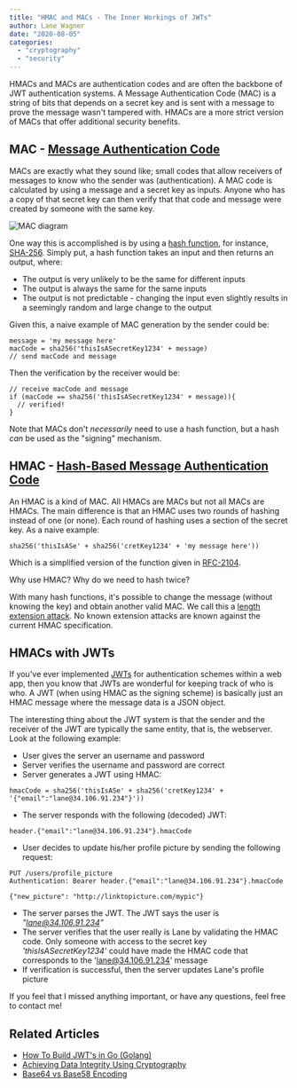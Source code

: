 ```yaml
---
title: "HMAC and MACs - The Inner Workings of JWTs"
author: Lane Wagner
date: "2020-08-05"
categories: 
  - "cryptography"
  - "security"
---
```


HMACs and MACs are authentication codes and are often the backbone of JWT authentication systems. A Message Authentication Code (MAC) is a string of bits that depends on a secret key and is sent with a message to prove the message wasn't tampered with. HMACs are a more strict version of MACs that offer additional security benefits.

## MAC - [Message Authentication Code](https://en.wikipedia.org/wiki/Message_authentication_code)

MACs are exactly what they sound like; small codes that allow receivers of messages to know who the sender was (authentication). A MAC code is calculated by using a message and a secret key as inputs. Anyone who has a copy of that secret key can then verify that that code and message were created by someone with the same key.

![MAC diagram](/img/Screen-Shot-2019-12-12-at-7.49.24-AM.png)

One way this is accomplished is by using a [hash function,](https://qvault.io/2020/01/01/very-basic-intro-to-hash-functions-sha-256-md-5-etc/) for instance, [SHA-256](https://qvault.io/2020/07/08/how-sha-2-works-step-by-step-sha-256/). Simply put, a hash function takes an input and then returns an output, where:

- The output is very unlikely to be the same for different inputs
- The output is always the same for the same inputs
- The output is not predictable - changing the input even slightly results in a seemingly random and large change to the output

Given this, a naive example of MAC generation by the sender could be:

```
message = 'my message here'
macCode = sha256('thisIsASecretKey1234' + message)
// send macCode and message
```

Then the verification by the receiver would be:

```
// receive macCode and message
if (macCode == sha256('thisIsASecretKey1234' + message)){
  // verified!
}
```

Note that MACs don't _necessarily_ need to use a hash function, but a hash _can_ be used as the "signing" mechanism.

## HMAC - [Hash-Based Message Authentication Code](https://en.wikipedia.org/wiki/HMAC)

An HMAC is a kind of MAC. All HMACs are MACs but not all MACs are HMACs. The main difference is that an HMAC uses two rounds of hashing instead of one (or none). Each round of hashing uses a section of the secret key. As a naive example:

```
sha256('thisIsASe' + sha256('cretKey1234' + 'my message here'))
```

Which is a simplified version of the function given in [RFC-2104](https://tools.ietf.org/html/rfc2104).

Why use HMAC? Why do we need to hash twice?

With many hash functions, it's possible to change the message (without knowing the key) and obtain another valid MAC. We call this a [length extension attack](https://en.wikipedia.org/wiki/Length_extension_attack). No known extension attacks are known against the current HMAC specification.

## HMACs with JWTs

If you've ever implemented [JWTs](https://en.wikipedia.org/wiki/JSON_Web_Token) for authentication schemes within a web app, then you know that JWTs are wonderful for keeping track of who is who. A JWT (when using HMAC as the signing scheme) is basically just an HMAC message where the message data is a JSON object.

The interesting thing about the JWT system is that the sender and the receiver of the JWT are typically the same entity, that is, the webserver. Look at the following example:

- User gives the server an username and password
- Server verifies the username and password are correct
- Server generates a JWT using HMAC:

```
hmacCode = sha256('thisIsASe' + sha256('cretKey1234' + '{"email":"lane@34.106.91.234"}'))
```

- The server responds with the following (decoded) JWT:

```
header.{"email":"lane@34.106.91.234"}.hmacCode
```

- User decides to update his/her profile picture by sending the following request:

```
PUT /users/profile_picture
Authentication: Bearer header.{"email":"lane@34.106.91.234"}.hmacCode

{"new_picture": "http://linktopicture.com/mypic"}
```

- The server parses the JWT. The JWT says the user is _"lane@34.106.91.234"_
- The server verifies that the user really is Lane by validating the HMAC code. Only someone with access to the secret key _'thisIsASecretKey1234'_ could have made the HMAC code that corresponds to the 'lane@34.106.91.234' message
- If verification is successful, then the server updates Lane's profile picture

If you feel that I missed anything important, or have any questions, feel free to contact me!

## Related Articles

- [How To Build JWT's in Go (Golang)](https://qvault.io/2020/02/20/how-to-build-jwts-in-go-golang/) 
- [Achieving Data Integrity Using Cryptography](https://qvault.io/2020/05/04/achieving-data-integrity-using-cryptography/)
- [Base64 vs Base58 Encoding](https://qvault.io/2020/03/03/base64-vs-base58-encoding/)
